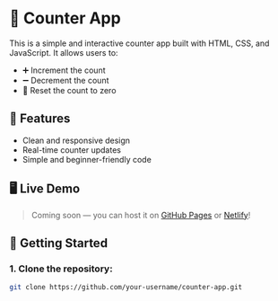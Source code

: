 # 🧮 Counter App

This is a simple and interactive counter app built with HTML, CSS, and JavaScript. It allows users to:

- ➕ Increment the count
- ➖ Decrement the count
- 🔄 Reset the count to zero

## 🌟 Features

- Clean and responsive design
- Real-time counter updates
- Simple and beginner-friendly code

## 🖥️ Live Demo

> Coming soon — you can host it on [GitHub Pages](https://pages.github.com/) or [Netlify](https://www.netlify.com/)!

## 🚀 Getting Started

### 1. Clone the repository:

```bash
git clone https://github.com/your-username/counter-app.git
